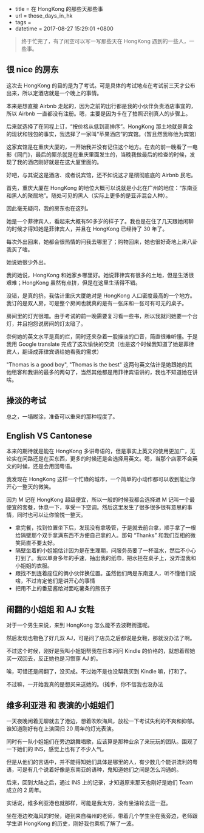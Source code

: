  - title = 在 HongKong 的那些天那些事
 - url = those_days_in_hk
 - tags = 
 - datetime = 2017-08-27 15:29:01 +0800

> 终于忙完了，有了闲空可以写一写那些天在 HongKong 遇到的一些人，一些事。


<!--more-->


## 很 nice 的房东
这次去 HongKong 的目的是为了考试。可是具体的考试地点在考试前三天才公布出来，所以定酒店就是一个晚上的事情。

本来是想直接 Airbnb 走起的，因为之前的出行都是我的小伙伴负责酒店事宜的，所以 Airbnb 一直都没有注册。嗯，主要是因为卡在了拍照识别真人的步骤上。

后来就选择了在同程上订，“按价格从低到高排序”。HongKong 那土地就是黄金的现状和钱包的事实，我选择了一家叫“苹果酒店”的宾馆。（暂且然我称他为宾馆）

这家宾馆是在重庆大厦的，一开始我并没有记住这个地方。在去的前一晚看了一电影《同门》，最后的厮杀就是在重庆里面发生的，当晚我做最后的检查的时候，发现了我的酒店刚好就是在这大厦里面的。

好吧，与其说这是酒店、或者说宾馆，还不如说这才是彻彻底底的 Airbnb 民宅。

首先，重庆大厦在 HongKong 的地位大概可以说就是小北在广州的地位：“东南亚和黑人的聚居地”。随处可见的黑人（实际上更多的是亚非混合人种）。

因此毫无疑问，我的房东也在这列。

她是一个菲律宾人，看起来大概有50多岁的样子了。我也是在住了几天跟她闲聊的时候才得知她是菲律宾人，并且在 HongKong 已经待了 30 年了。

每次外出回来，她都会很热情的问我去哪里了；购物回来，她也很好奇地上来八卦我买了啥。

她说她很少外出。

我问她说，HongKong 和她家乡哪里好。她说菲律宾有很多的土地，但是生活很艰难；HongKong 虽然有点挤，但是在这里生活得不错。

没错，是真的挤。我估计重庆大厦绝对是 HongKong 人口密度最高的一个地方。我订的是双人房，可是整个房间也就真的是有一张床和一张可有可无的桌子。

房间里的灯光很暗。由于考试的前一晚需要复习看一些书，所以我就问她要一个台灯，并且抱怨说房间的灯太暗了。

奈何她的英文水平是真的烂，同时还夹杂着一股操淡的口音，简直很难听懂。于是我用 Google translate 完成了这次愉快的交流（也是这个时候我知道了她是菲律宾人，翻译成菲律宾语给她看我的需求）

"Thomas is a good boy", "Thomas is the best" 这两句英文估计是她跟她的其他租客和我讲的最多的两句了，当然其他都是用菲律宾语讲的，我也不知道她在讲啥。

## 操淡的考试
总之，一塌糊涂，准备可以重来的那种程度了。

## English VS Cantonese
本来的期待就是能在 HongKong 多讲粤语的，但是事实上英文的使用更加广，无论实在问路还是在买东西，更多的时候还是会选择用英文。嗯，当那个店家不会英文的时候，还是会用回粤语。

我发现在 HongKong 这样一个忙碌的城市，一个简单的小动作都可以收到能让你开心一整天的微笑。

因为 M 记在 HongKong 超级便宜，所以一般的时候我都会选择进 M 记叫一个最便宜的套餐，休息一下，享受一下空调。然后这里发生了很多很多很有意思的事情，同时也可以让你愉悦一整天。
 - 拿完餐，找到位置坐下后，发现没有拿吸管，于是就去前台拿，顺手拿了一根给隔壁那个双手拿满东西不方便自己拿的人。那句 “Thanks” 和我们互相的微笑简直不要太好。
 - 隔壁坐着的小姐姐估计因为是在生理期，问服务员要了一杯温水，然后不小心打到了。我以单身多年的手速，抽出我的纸巾，把水拦在桌子上，没弄湿我和小姐姐的衣服。
 - 跟找不到连着座位的俩小伙伴换位置。虽然他们两是东南亚人，听不懂他们说啥，不过肯定他们是讲开心的事情
 - 把用不上的番茄酱给对面吃薯条的熊孩子

## 闹翻的小姐姐 和 AJ 女鞋
对于一个男生来说，来到 HongKong 怎么能不去波鞋街逛呢。

然后发现也物色了好几双 AJ，可是问了店员之后都说是女鞋，那就没办法了啊。

不过这个时候，刚好是我叫小姐姐帮我在日本问问 Kindle 的价格的，就想着帮她买一双回去，反正她也是习惯穿 AJ 的。

唉，可惜还是闹翻了，没买成。不过她不是也没帮我买到 Kindle 嘛，打和了。

不过嘛，一开始我真的是想买来送她的。（摊手，你不信我也没办法

## 维多利亚港 和 表演的小姐姐们
一天夜晚闲着无聊就去了港边，想着吹吹海风，放松一下考试失利的不爽和抑郁。谁知道刚好有在上演回归 20 周年的灯光表演。

同时有一队小姐姐们在旁边跳舞唱歌，应该算是那种业余了来玩玩的团队。围观了一下她们的 INS，感觉上也有了不少人气。

但是从他们的言语中，并不能得知她们具体是哪里的人，有少数几个能讲流利的粤语，可是有几个说着好像是东南亚的语种，鬼知道她们之间是怎么沟通的。

后来，回到大陆之后，通过 INS 上的记录，才知道原来那天也刚好是她们 Team 成立的 2 周年。

实话说，维多利亚港也就那样，可能是我太穷，没有坐油轮去逛一逛。

坐在港边吹海风的时候，碰到来自梅州的老师，带着几个学生坐在我旁边，老师跟学生讲 HongKong 的历史，刚好我也乘机了解了一波。